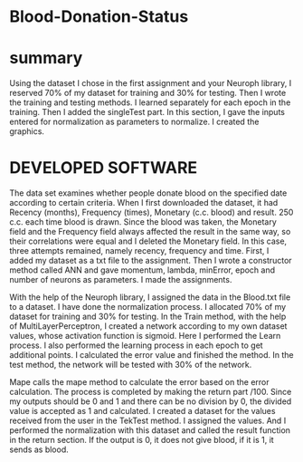 # Blood-Donation-Status
# summary
Using the dataset I chose in the first assignment and your Neuroph library, I reserved 70% of my dataset for training and 30% for testing.
Then I wrote the training and testing methods. I learned separately for each epoch in the training.
Then I added the singleTest part. In this section, I gave the inputs entered for normalization as parameters to normalize.
I created the graphics.

# DEVELOPED SOFTWARE
The data set examines whether people donate blood on the specified date according to certain criteria. When I first downloaded the dataset, it had Recency (months), Frequency (times), Monetary (c.c. blood) and result.
250 c.c. each time blood is drawn. Since the blood was taken, the Monetary field and the Frequency field always affected the result in the same way, so their correlations were equal and I deleted the Monetary field. In this case, three attempts remained, namely recency, frequency and time.
First, I added my dataset as a txt file to the assignment. Then I wrote a constructor method called ANN and gave momentum, lambda, minError, epoch and number of neurons as parameters.
I made the assignments.

With the help of the Neuroph library, I assigned the data in the Blood.txt file to a dataset.
I have done the normalization process.
I allocated 70% of my dataset for training and 30% for testing.
In the Train method, with the help of MultiLayerPerceptron, I created a network according to my own dataset values, whose activation function is sigmoid.
Here I performed the Learn process. I also performed the learning process in each epoch to get additional points. I calculated the error value and finished the method.
In the test method, the network will be tested with 30% of the network.

Mape calls the mape method to calculate the error based on the error calculation. The process is completed by making the return part /100.
Since my outputs should be 0 and 1 and there can be no division by 0, the divided value is accepted as 1 and calculated.
I created a dataset for the values ​​received from the user in the TekTest method.
I assigned the values. And I performed the normalization with this dataset and called the result function in the return section. 
If the output is 0, it does not give blood, if it is 1, it sends as blood.
